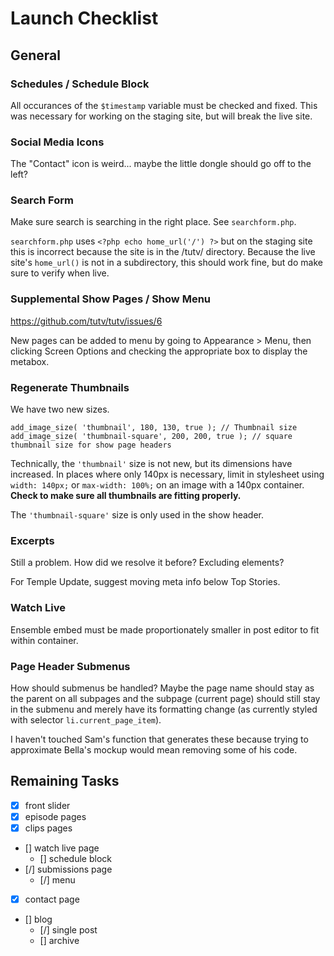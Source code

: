 # Launch Checklist

## General

### Schedules / Schedule Block

All occurances of the `$timestamp` variable must be checked and fixed. This was necessary for working on the staging site, but will break the live site.

### Social Media Icons

The "Contact" icon is weird... maybe the little dongle should go off to the left?

### Search Form

Make sure search is searching in the right place. See `searchform.php`.

`searchform.php` uses `<?php echo home_url('/') ?>` but on the staging site this is incorrect because the site is in the /tutv/ directory. Because the live site's `home_url()` is not in a subdirectory, this should work fine, but do make sure to verify when live.

### Supplemental Show Pages / Show Menu

https://github.com/tutv/tutv/issues/6

New pages can be added to menu by going to Appearance > Menu, then clicking Screen Options and checking the appropriate box to display the metabox.

### Regenerate Thumbnails

We have two new sizes.

	add_image_size( 'thumbnail', 180, 130, true ); // Thumbnail size
	add_image_size( 'thumbnail-square', 200, 200, true ); // square thumbnail size for show page headers

Technically, the `'thumbnail'` size is not new, but its dimensions have increased. In places where only 140px is necessary, limit in stylesheet using `width: 140px;` or `max-width: 100%;` on an image with a 140px container. __Check to make sure all thumbnails are fitting properly.__

The `'thumbnail-square'` size is only used in the show header.

### Excerpts

Still a problem. How did we resolve it before? Excluding elements?

For Temple Update, suggest moving meta info below Top Stories.

### Watch Live

Ensemble embed must be made proportionately smaller in post editor to fit within container.

### Page Header Submenus

How should submenus be handled? Maybe the page name should stay as the parent on all subpages and the subpage (current page) should still stay in the submenu and merely have its formatting change (as currently styled with selector `li.current_page_item`).

I haven't touched Sam's function that generates these because trying to approximate Bella's mockup would mean removing some of his code.


## Remaining Tasks

- [x] front slider
- [x] episode pages
- [x] clips pages
- [] watch live page
	- [] schedule block
- [/] submissions page
	- [/] menu
- [x] contact page
- [] blog
	- [/] single post
	- [] archive
